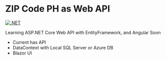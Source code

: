 # ZIP Code PH as Web API

[![.NET](https://github.com/reddvid/zipcodeph/actions/workflows/dotnet.yml/badge.svg?branch=main)](https://github.com/reddvid/zipcodeph/actions/workflows/dotnet.yml)

Learning ASP.NET Core Web API with EntityFramework, and Angular Soon

- Current has API
- DataContext with Local SQL Server or Azure DB
- Blazor UI
